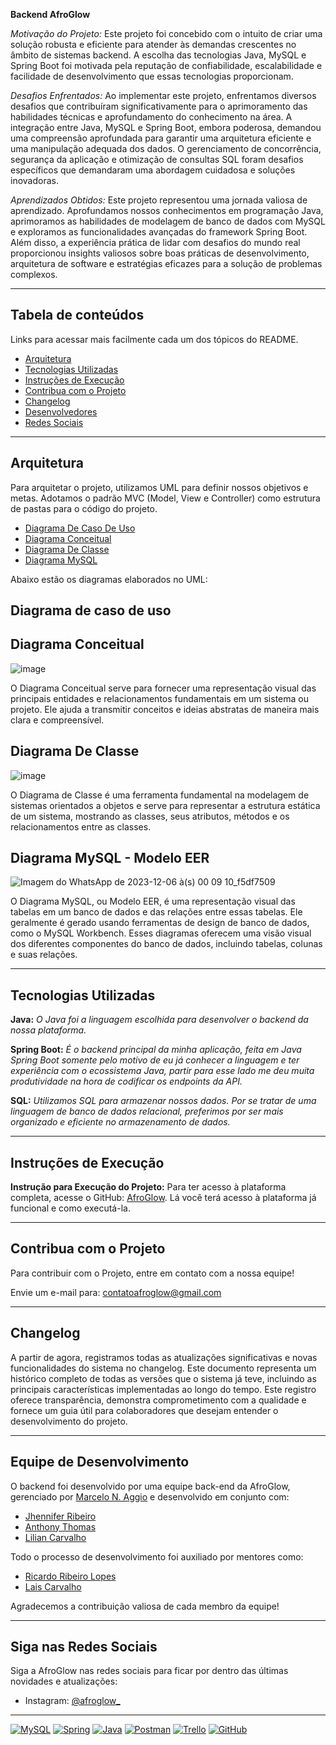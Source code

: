 **Backend AfroGlow**

*Motivação do Projeto:*
Este projeto foi concebido com o intuito de criar uma solução robusta e eficiente para atender às demandas crescentes no âmbito de sistemas backend. A escolha das tecnologias Java, MySQL e Spring Boot foi motivada pela reputação de confiabilidade, escalabilidade e facilidade de desenvolvimento que essas tecnologias proporcionam.

*Desafios Enfrentados:*
Ao implementar este projeto, enfrentamos diversos desafios que contribuíram significativamente para o aprimoramento das habilidades técnicas e aprofundamento do conhecimento na área. A integração entre Java, MySQL e Spring Boot, embora poderosa, demandou uma compreensão aprofundada para garantir uma arquitetura eficiente e uma manipulação adequada dos dados. O gerenciamento de concorrência, segurança da aplicação e otimização de consultas SQL foram desafios específicos que demandaram uma abordagem cuidadosa e soluções inovadoras.

*Aprendizados Obtidos:*
Este projeto representou uma jornada valiosa de aprendizado. Aprofundamos nossos conhecimentos em programação Java, aprimoramos as habilidades de modelagem de banco de dados com MySQL e exploramos as funcionalidades avançadas do framework Spring Boot. Além disso, a experiência prática de lidar com desafios do mundo real proporcionou insights valiosos sobre boas práticas de desenvolvimento, arquitetura de software e estratégias eficazes para a solução de problemas complexos.

<hr>

## Tabela de conteúdos

Links para acessar mais facilmente cada um dos tópicos do README.

- [Arquitetura](#arquitetura)
- [Tecnologias Utilizadas](#tecnologias-utilizadas)
- [Instruções de Execução](#instruções-de-execução)
- [Contribua com o Projeto](#contribua-com-o-projeto)
- [Changelog](#Changelog)
- [Desenvolvedores](#Equipe-de-Desenvolvimento)
- [Redes Sociais](#Siga-nas-Redes-Sociais)

<hr>

## Arquitetura

Para arquitetar o projeto, utilizamos UML para definir nossos objetivos e metas. Adotamos o padrão MVC (Model, View e Controller) como estrutura de pastas para o código do projeto.

- [Diagrama De Caso De Uso](#Diagrama-de-caso-de-uso)
- [Diagrama Conceitual](#Diagrama-Conceitual)
- [Diagrama De Classe](#Diagrama-De-Classe)
- [Diagrama MySQL](#Diagrama-MySQL)

Abaixo estão os diagramas elaborados no UML:

## Diagrama de caso de uso

## Diagrama Conceitual

![image](https://github.com/AfroGlow/BackendAfroGlow/assets/111551364/451e3da9-7b74-4467-a73a-0db4b3040d04)

O Diagrama Conceitual serve para fornecer uma representação visual das principais entidades e relacionamentos fundamentais em um sistema ou projeto. Ele ajuda a transmitir conceitos e ideias abstratas de maneira mais clara e compreensível.

## Diagrama De Classe

![image](https://github.com/AfroGlow/BackendAfroGlow/assets/111551364/9730a8bb-d5ef-4440-8bfc-8287edaf989e)

O Diagrama de Classe é uma ferramenta fundamental na modelagem de sistemas orientados a objetos e serve para representar a estrutura estática de um sistema, mostrando as classes, seus atributos, métodos e os relacionamentos entre as classes. 

## Diagrama MySQL - Modelo EER

![Imagem do WhatsApp de 2023-12-06 à(s) 00 09 10_f5df7509](https://github.com/AfroGlow/BackendAfroGlow/assets/99924057/131b863f-63b8-42b6-a3b6-3b1a6e9b0a76)

O Diagrama MySQL, ou Modelo EER, é uma representação visual das tabelas em um banco de dados e das relações entre essas tabelas. Ele geralmente é gerado usando ferramentas de design de banco de dados, como o MySQL Workbench. Esses diagramas oferecem uma visão visual dos diferentes componentes do banco de dados, incluindo tabelas, colunas e suas relações.

<hr>

## Tecnologias Utilizadas

**Java:**
*O Java foi a linguagem escolhida para desenvolver o backend da nossa plataforma.*

**Spring Boot:**
*É o backend principal da minha aplicação, feita em Java Spring Boot somente pelo motivo de eu já conhecer a linguagem e ter experiência com o ecossistema Java, partir para esse lado me deu muita produtividade na hora de codificar os endpoints da API.*

**SQL:**
*Utilizamos SQL para armazenar nossos dados. Por se tratar de uma linguagem de banco de dados relacional, preferimos por ser mais organizado e eficiente no armazenamento de dados.*

<hr>

## Instruções de Execução

**Instrução para Execução do Projeto:**
Para ter acesso à plataforma completa, acesse o GitHub: [AfroGlow](https://github.com/AfroGlow).
Lá você terá acesso à plataforma já funcional e como executá-la.

<hr>

## Contribua com o Projeto

Para contribuir com o Projeto, entre em contato com a nossa equipe!

Envie um e-mail para: [contatoafroglow@gmail.com](mailto:contatoafroglow@gmail.com)

<hr>

## Changelog

A partir de agora, registramos todas as atualizações significativas e novas funcionalidades do sistema no changelog. Este documento representa um histórico completo de todas as versões que o sistema já teve, incluindo as principais características implementadas ao longo do tempo. Este registro oferece transparência, demonstra comprometimento com a qualidade e fornece um guia útil para colaboradores que desejam entender o desenvolvimento do projeto.

<hr>

## Equipe de Desenvolvimento

O backend foi desenvolvido por uma equipe back-end da AfroGlow, gerenciado por [Marcelo N. Aggio](https://github.com/MarceloAggio) e desenvolvido em conjunto com:

- [Jhennifer Ribeiro](https://github.com/JheniferRibeiro)
- [Anthony Thomas](https://github.com/anthonythom)
- [Lilian Carvalho](https://github.com/Lilian-Carvalho25)
  
Todo o processo de desenvolvimento foi auxiliado por mentores como:

- [Ricardo Ribeiro Lopes](https://github.com/RicardoRibeiro21)
- [Lais Carvalho](https://github.com/Lais205)

Agradecemos a contribuição valiosa de cada membro da equipe!

<hr>

## Siga nas Redes Sociais

Siga a AfroGlow nas redes sociais para ficar por dentro das últimas novidades e atualizações:

- Instagram: [@afroglow_](https://www.instagram.com/afroglow_/)

<hr>

[![MySQL](https://img.shields.io/badge/mysql-%23000.svg?style=for-the-badge&logo=mysql&logoColor=white)](https://www.mysql.com/)
[![Spring](https://img.shields.io/badge/spring-%236DB33F.svg?style=for-the-badge&logo=spring&logoColor=white)](https://spring.io/)
[![Java](https://img.shields.io/badge/java-%23ED8B00.svg?style=for-the-badge&logo=openjdk&logoColor=white)](https://www.java.com/)
[![Postman](https://img.shields.io/badge/Postman-FF6C37?style=for-the-badge&logo=postman&logoColor=white)](https://www.postman.com/)
[![Trello](https://img.shields.io/badge/Trello-%23026AA7.svg?style=for-the-badge&logo=Trello&logoColor=white)](https://trello.com/)
[![GitHub](https://img.shields.io/badge/github-%23121011.svg?style=for-the-badge&logo=github&logoColor=white)](https://github.com/)

